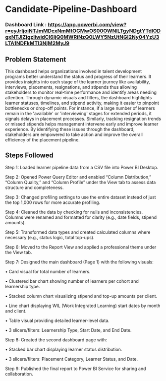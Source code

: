 # Candidate-Pipeline-Dashboard

### Dashboard Link : https://app.powerbi.com/view?r=eyJrIjoiNTJmMDcxNmMtOGMwOS00OWNlLTgyNDgtYTdlODgxNTJlZjgzIiwidCI6IjQ0MWRiNzQ0LWY5NzUtNGI2Ny04YzU3LTA1NDFkMTI3NjM2MyJ9

## Problem Statement

This dashboard helps organizations involved in talent development programs better understand the status and progress of their learners. It provides insights into each stage of the learner journey like availability, interviews, placements, resignations, and stipends thus allowing stakeholders to monitor real-time performance and identify areas needing attention. Through dynamic visuals and filters, the dashboard highlights learner statuses, timelines, and stipend activity, making it easier to pinpoint bottlenecks or drop-off points.
For instance, if a large number of learners remain in the 'available' or 'interviewing' stages for extended periods, it signals delays in placement processes. Similarly, tracking resignation trends or missed stipends helps management intervene early and improve learner experience. By identifying these issues through the dashboard, stakeholders are empowered to take action and improve the overall efficiency of the placement pipeline.


## Steps Followed
Step 1: Loaded learner pipeline data from a CSV file into Power BI Desktop.

Step 2: Opened Power Query Editor and enabled “Column Distribution,” “Column Quality,” and “Column Profile” under the View tab to assess 
data structure and completeness.

Step 3: Changed profiling settings to use the entire dataset instead of just the top 1,000 rows for more accurate profiling.

Step 4: Cleaned the data by checking for nulls and inconsistencies. Columns were renamed and formatted for clarity (e.g., date fields, stipend amounts).

Step 5: Transformed data types and created calculated columns where necessary (e.g., status logic, total top-ups).

Step 6: Moved to the Report View and applied a professional theme under the View tab.

Step 7: Designed the main dashboard (Page 1) with the following visuals:

•	Card visual for total number of learners.

•	Clustered bar chart showing number of learners per cohort and learnership type.

•	Stacked column chart visualizing stipend and top-up amounts per client.

•	Line chart displaying WIL (Work Integrated Learning) start dates by month and client.

•	Table visual providing detailed learner-level data.

•	3 slicers/filters: Learnership Type, Start Date, and End Date.

Step 8: Created the second dashboard page with:

•	Stacked bar chart displaying learner status distribution.

•	3 slicers/filters: Placement Category, Learner Status, and Date.

Step 9: Published the final report to Power BI Service for sharing and collaboration.

